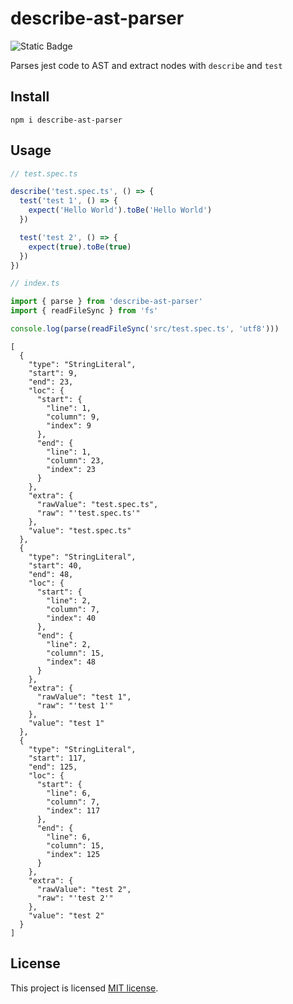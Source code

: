 # describe-ast-parser

![Static Badge](https://img.shields.io/badge/License-MIT-brightgreen)

Parses jest code to AST and extract nodes with `describe` and `test`


## Install

```
npm i describe-ast-parser
```


## Usage

```ts
// test.spec.ts

describe('test.spec.ts', () => {
  test('test 1', () => {
    expect('Hello World').toBe('Hello World')
  })

  test('test 2', () => {
    expect(true).toBe(true)
  })
})
```

```ts
// index.ts

import { parse } from 'describe-ast-parser'
import { readFileSync } from 'fs'

console.log(parse(readFileSync('src/test.spec.ts', 'utf8')))
```

```
[
  {
    "type": "StringLiteral",
    "start": 9,
    "end": 23,
    "loc": {
      "start": {
        "line": 1,
        "column": 9,
        "index": 9
      },
      "end": {
        "line": 1,
        "column": 23,
        "index": 23
      }
    },
    "extra": {
      "rawValue": "test.spec.ts",
      "raw": "'test.spec.ts'"
    },
    "value": "test.spec.ts"
  },
  {
    "type": "StringLiteral",
    "start": 40,
    "end": 48,
    "loc": {
      "start": {
        "line": 2,
        "column": 7,
        "index": 40
      },
      "end": {
        "line": 2,
        "column": 15,
        "index": 48
      }
    },
    "extra": {
      "rawValue": "test 1",
      "raw": "'test 1'"
    },
    "value": "test 1"
  },
  {
    "type": "StringLiteral",
    "start": 117,
    "end": 125,
    "loc": {
      "start": {
        "line": 6,
        "column": 7,
        "index": 117
      },
      "end": {
        "line": 6,
        "column": 15,
        "index": 125
      }
    },
    "extra": {
      "rawValue": "test 2",
      "raw": "'test 2'"
    },
    "value": "test 2"
  }
]
```


## License

This project is licensed [MIT license](https://github.com/TakaShinoda/describe-ast-parser/blob/main/LICENSE).
